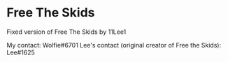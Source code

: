 # Free The Skids

Fixed version of Free The Skids by 11Lee1

My contact: Wolfie#6701
Lee's contact (original creator of Free the Skids): Lee#1625 
